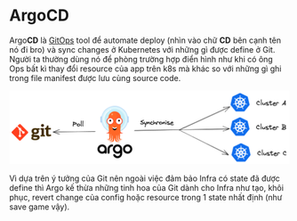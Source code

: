 # ArgoCD

Argo**CD** là [GitOps](gitops.md) tool để automate deploy (nhìn vào chữ **CD** bên cạnh tên nó đi bro) và sync changes ở Kubernetes với những gì được define ở Git. Người ta thường dùng nó để phòng trường hợp điển hình như khi có ông Ops bất kì thay đổi resource của app trên k8s mà khác so với những gì ghi trong file manifest được lưu cùng source code.

![The ArgoCD Flow](images/argocd-sync-flow.png)

Vì dựa trên ý tưởng của Git nên ngoài việc đảm bảo Infra có state đã được define thì Argo kế thừa những tinh hoa của Git dành cho Infra như tạo, khôi phục, revert change của config hoặc resource trong 1 state nhất định (như save game vậy).
